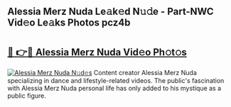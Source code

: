 ## Alessia Merz Nuda Le𝚊k𝚎d N𝚞𝚍e - Part-NWC Vid𝚎o Le𝚊ks Photos pcz4b

# <h2><a href="http://fbb97r4.evod.top/?m=Alessia+Merz+Nuda">🔗 👉🔴 Alessia Merz Nuda Vid𝚎o Ph𝚘t𝚘s</a></h2>

[![Alessia Merz Nuda N𝚞d𝚎s](https://i.imgur.com/8V9OHl7.gif)](http://fbb97r4.evod.top/?m=Alessia+Merz+Nuda)
Content creator Alessia Merz Nuda specializing in dance and lifestyle-related videos. The public's fascination with Alessia Merz Nuda personal life has only added to his mystique as a public figure. 
